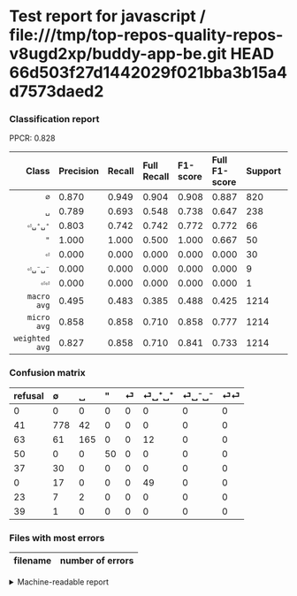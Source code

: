 # Test report for javascript / file:///tmp/top-repos-quality-repos-v8ugd2xp/buddy-app-be.git HEAD 66d503f27d1442029f021bba3b15a4d7573daed2

### Classification report

PPCR: 0.828

| Class | Precision | Recall | Full Recall | F1-score | Full F1-score | Support | Full Support | PPCR |
|------:|:----------|:-------|:------------|:---------|:---------|:--------|:-------------|:-----|
| `∅` | 0.870| 0.949| 0.904| 0.908| 0.887| 820| 861| 0.952 |
| `␣` | 0.789| 0.693| 0.548| 0.738| 0.647| 238| 301| 0.791 |
| `⏎␣⁺␣⁺` | 0.803| 0.742| 0.742| 0.772| 0.772| 66| 66| 1.000 |
| `"` | 1.000| 1.000| 0.500| 1.000| 0.667| 50| 100| 0.500 |
| `⏎` | 0.000| 0.000| 0.000| 0.000| 0.000| 30| 67| 0.448 |
| `⏎␣⁻␣⁻` | 0.000| 0.000| 0.000| 0.000| 0.000| 9| 32| 0.281 |
| `⏎⏎` | 0.000| 0.000| 0.000| 0.000| 0.000| 1| 40| 0.025 |
| `macro avg` | 0.495| 0.483| 0.385| 0.488| 0.425| 1214| 1467| 0.828 |
| `micro avg` | 0.858| 0.858| 0.710| 0.858| 0.777| 1214| 1467| 0.828 |
| `weighted avg` | 0.827| 0.858| 0.710| 0.841| 0.733| 1214| 1467| 0.828 |

### Confusion matrix

|refusal|  ∅| ␣| "| ⏎| ⏎␣⁺␣⁺| ⏎␣⁻␣⁻| ⏎⏎| 
|:---|:---|:---|:---|:---|:---|:---|:---|
|0 |0 |0 |0 |0 |0 |0 |0 |
|41 |778 |42 |0 |0 |0 |0 |0 |
|63 |61 |165 |0 |0 |12 |0 |0 |
|50 |0 |0 |50 |0 |0 |0 |0 |
|37 |30 |0 |0 |0 |0 |0 |0 |
|0 |17 |0 |0 |0 |49 |0 |0 |
|23 |7 |2 |0 |0 |0 |0 |0 |
|39 |1 |0 |0 |0 |0 |0 |0 |

### Files with most errors

| filename | number of errors|
|:----:|:-----|

<details>
    <summary>Machine-readable report</summary>
```json
{
  "cl_report": {"\"": {"f1-score": 1.0, "precision": 1.0, "recall": 1.0, "support": 50}, "macro avg": {"f1-score": 0.4882466495036777, "precision": 0.49471406539232887, "recall": 0.48349743445049853, "support": 1214}, "micro avg": {"f1-score": 0.8583196046128501, "precision": 0.8583196046128501, "recall": 0.8583196046128501, "support": 1214}, "weighted avg": {"f1-score": 0.8410581276502186, "precision": 0.8274406260246299, "recall": 0.8583196046128501, "support": 1214}, "\u2205": {"f1-score": 0.9078179696616103, "precision": 0.8702460850111857, "recall": 0.948780487804878, "support": 820}, "\u23ce": {"f1-score": 0.0, "precision": 0.0, "recall": 0.0, "support": 30}, "\u23ce\u23ce": {"f1-score": 0.0, "precision": 0.0, "recall": 0.0, "support": 1}, "\u23ce\u2423\u207a\u2423\u207a": {"f1-score": 0.7716535433070867, "precision": 0.8032786885245902, "recall": 0.7424242424242424, "support": 66}, "\u23ce\u2423\u207b\u2423\u207b": {"f1-score": 0.0, "precision": 0.0, "recall": 0.0, "support": 9}, "\u2423": {"f1-score": 0.738255033557047, "precision": 0.7894736842105263, "recall": 0.6932773109243697, "support": 238}},
  "cl_report_full": {"\"": {"f1-score": 0.6666666666666666, "precision": 1.0, "recall": 0.5, "support": 100}, "macro avg": {"f1-score": 0.4245698171589788, "precision": 0.49471406539232887, "recall": 0.38488535206791424, "support": 1467}, "micro avg": {"f1-score": 0.7773218948153673, "precision": 0.8583196046128501, "recall": 0.7102931152010906, "support": 1467}, "weighted avg": {"f1-score": 0.7332866029844769, "precision": 0.777048296922033, "recall": 0.7102931152010906, "support": 1467}, "\u2205": {"f1-score": 0.8866096866096866, "precision": 0.8702460850111857, "recall": 0.9036004645760743, "support": 861}, "\u23ce": {"f1-score": 0.0, "precision": 0.0, "recall": 0.0, "support": 67}, "\u23ce\u23ce": {"f1-score": 0.0, "precision": 0.0, "recall": 0.0, "support": 40}, "\u23ce\u2423\u207a\u2423\u207a": {"f1-score": 0.7716535433070867, "precision": 0.8032786885245902, "recall": 0.7424242424242424, "support": 66}, "\u23ce\u2423\u207b\u2423\u207b": {"f1-score": 0.0, "precision": 0.0, "recall": 0.0, "support": 32}, "\u2423": {"f1-score": 0.6470588235294118, "precision": 0.7894736842105263, "recall": 0.5481727574750831, "support": 301}},
  "ppcr": 0.8275391956373551
}
```
</details>
